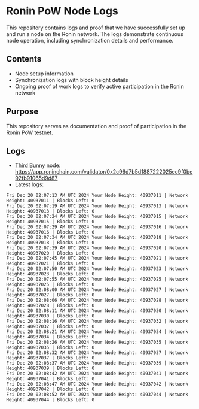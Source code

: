 # Ronin PoW Node Logs

This repository contains logs and proof that we have successfully set up and run a node on the Ronin network. The logs demonstrate continuous node operation, including synchronization details and performance.

## Contents

- Node setup information
- Synchronization logs with block height details
- Ongoing proof of work logs to verify active participation in the Ronin network

## Purpose

This repository serves as documentation and proof of participation in the Ronin PoW testnet.

## Logs

- [Third Bunny](https://thirdbunny.xyz/) node: https://app.roninchain.com/validator/0x2c96d7b5d1887222025ec9f0be92fb91065d9d87
- Latest logs:
```
Fri Dec 20 02:07:13 AM UTC 2024 Your Node Height: 40937011 | Network Height: 40937011 | Blocks Left: 0
Fri Dec 20 02:07:19 AM UTC 2024 Your Node Height: 40937013 | Network Height: 40937013 | Blocks Left: 0
Fri Dec 20 02:07:24 AM UTC 2024 Your Node Height: 40937015 | Network Height: 40937015 | Blocks Left: 0
Fri Dec 20 02:07:29 AM UTC 2024 Your Node Height: 40937016 | Network Height: 40937016 | Blocks Left: 0
Fri Dec 20 02:07:34 AM UTC 2024 Your Node Height: 40937018 | Network Height: 40937018 | Blocks Left: 0
Fri Dec 20 02:07:39 AM UTC 2024 Your Node Height: 40937020 | Network Height: 40937020 | Blocks Left: 0
Fri Dec 20 02:07:45 AM UTC 2024 Your Node Height: 40937021 | Network Height: 40937021 | Blocks Left: 0
Fri Dec 20 02:07:50 AM UTC 2024 Your Node Height: 40937023 | Network Height: 40937023 | Blocks Left: 0
Fri Dec 20 02:07:55 AM UTC 2024 Your Node Height: 40937025 | Network Height: 40937025 | Blocks Left: 0
Fri Dec 20 02:08:00 AM UTC 2024 Your Node Height: 40937027 | Network Height: 40937027 | Blocks Left: 0
Fri Dec 20 02:08:06 AM UTC 2024 Your Node Height: 40937028 | Network Height: 40937028 | Blocks Left: 0
Fri Dec 20 02:08:11 AM UTC 2024 Your Node Height: 40937030 | Network Height: 40937030 | Blocks Left: 0
Fri Dec 20 02:08:16 AM UTC 2024 Your Node Height: 40937032 | Network Height: 40937032 | Blocks Left: 0
Fri Dec 20 02:08:21 AM UTC 2024 Your Node Height: 40937034 | Network Height: 40937034 | Blocks Left: 0
Fri Dec 20 02:08:26 AM UTC 2024 Your Node Height: 40937035 | Network Height: 40937035 | Blocks Left: 0
Fri Dec 20 02:08:32 AM UTC 2024 Your Node Height: 40937037 | Network Height: 40937037 | Blocks Left: 0
Fri Dec 20 02:08:37 AM UTC 2024 Your Node Height: 40937039 | Network Height: 40937039 | Blocks Left: 0
Fri Dec 20 02:08:42 AM UTC 2024 Your Node Height: 40937041 | Network Height: 40937041 | Blocks Left: 0
Fri Dec 20 02:08:47 AM UTC 2024 Your Node Height: 40937042 | Network Height: 40937042 | Blocks Left: 0
Fri Dec 20 02:08:52 AM UTC 2024 Your Node Height: 40937044 | Network Height: 40937044 | Blocks Left: 0
```
